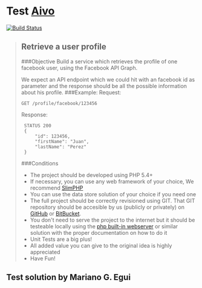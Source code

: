 # Test [Aivo](http://aivo.co/)

[![Build Status](https://travis-ci.org/megui88/aivo-test.svg)](https://travis-ci.org/megui88/aivo-test)

> ## Retrieve a user profile   
> ###Objective
> Build a service which retrieves the profile of one facebook user, using the Facebook API Graph.
>
> We expect an API endpoint which we could hit with an facebook id as parameter and the response should be all the 
 possible information about his profile.
> ###Example:
> Request:
>
> ```
> GET /profile/facebook/123456
> ```
>
>  Response:
> ```  
>  STATUS 200
>  {
>      "id": 123456,
>      "firstName": "Juan",
>      "lastName": "Perez"
>  }
> ```
> ###Conditions
>
> * The project should be developed using PHP 5.4+
> * If necessary, you can use any web framework of your choice, We recommend [SlimPHP](http://www.slimframework.com/)
> * You can use the data store solution of your choice if you need one
> * The full project should be correctly revisioned using GIT. That GIT repository should be accesible by us (publicly or 
 privately) on [GitHub](https://gist.github.com/aseba/github.com) or [BitBucket](https://bitbucket.org/).
> * You don't need to serve the project to the internet but it should be testeable locally using the 
 [php built-in webserver](http://php.net/manual/en/features.commandline.webserver.php) or similar solution with the 
 proper documentation on how to do it
> * Unit Tests are a big plus!
> * All added value you can give to the original idea is highly appreciated
> * Have Fun!

 ## Test solution by Mariano G. Egui